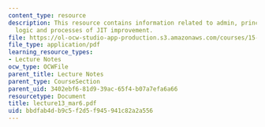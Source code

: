 ```yaml
---
content_type: resource
description: This resource contains information related to admin, principles of TPS,
  logic and processes of JIT improvement.
file: https://ol-ocw-studio-app-production.s3.amazonaws.com/courses/15-760a-operations-management-spring-2002/bbdfab4db9c5f2d5f945941c82a2a556_lecture13_mar6.pdf
file_type: application/pdf
learning_resource_types:
- Lecture Notes
ocw_type: OCWFile
parent_title: Lecture Notes
parent_type: CourseSection
parent_uid: 3402ebf6-81d9-39ac-65f4-b07a7efa6a66
resourcetype: Document
title: lecture13_mar6.pdf
uid: bbdfab4d-b9c5-f2d5-f945-941c82a2a556
---
```

